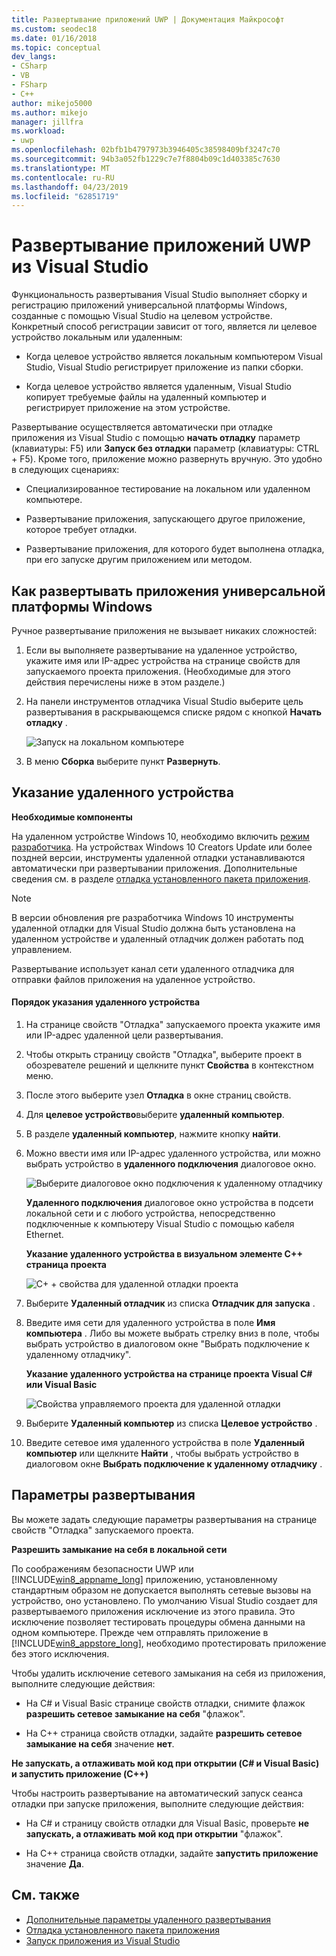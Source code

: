 ```yaml
---
title: Развертывание приложений UWP | Документация Майкрософт
ms.custom: seodec18
ms.date: 01/16/2018
ms.topic: conceptual
dev_langs:
- CSharp
- VB
- FSharp
- C++
author: mikejo5000
ms.author: mikejo
manager: jillfra
ms.workload:
- uwp
ms.openlocfilehash: 02bfb1b4797973b3946405c38598409bf3247c70
ms.sourcegitcommit: 94b3a052fb1229c7e7f8804b09c1d403385c7630
ms.translationtype: MT
ms.contentlocale: ru-RU
ms.lasthandoff: 04/23/2019
ms.locfileid: "62851719"
---
```

# <a name="deploy-uwp-apps-from-visual-studio"></a>Развертывание приложений UWP из Visual Studio

Функциональность развертывания Visual Studio выполняет сборку и регистрацию приложений универсальной платформы Windows, созданные с помощью Visual Studio на целевом устройстве. Конкретный способ регистрации зависит от того, является ли целевое устройство локальным или удаленным:

- Когда целевое устройство является локальным компьютером Visual Studio, Visual Studio регистрирует приложение из папки сборки.

- Когда целевое устройство является удаленным, Visual Studio копирует требуемые файлы на удаленный компьютер и регистрирует приложение на этом устройстве.

Развертывание осуществляется автоматически при отладке приложения из Visual Studio с помощью **начать отладку** параметр (клавиатуры: F5) или **Запуск без отладки** параметр (клавиатуры: CTRL + F5). Кроме того, приложение можно развернуть вручную. Это удобно в следующих сценариях:

- Специализированное тестирование на локальном или удаленном компьютере.

- Развертывание приложения, запускающего другое приложение, которое требует отладки.

- Развертывание приложения, для которого будет выполнена отладка, при его запуске другим приложением или методом.

## <a name="BKMK_How_to_deploy_a_Windows_Store_app"></a> Как развертывать приложения универсальной платформы Windows
 Ручное развертывание приложения не вызывает никаких сложностей:

1. Если вы выполняете развертывание на удаленное устройство, укажите имя или IP-адрес устройства на странице свойств для запускаемого проекта приложения. (Необходимые для этого действия перечислены ниже в этом разделе.)

2. На панели инструментов отладчика Visual Studio выберите цель развертывания в раскрывающемся списке рядом с кнопкой **Начать отладку** .

     ![Запуск на локальном компьютере](../debugger/media/vsrun_f5_local.png "VSRUN_F5_Local")

3. В меню **Сборка** выберите пункт **Развернуть**.

## <a name="BKMK_How_to_specify_a_remote_device"></a> Указание удаленного устройства

**Необходимые компоненты**

На удаленном устройстве Windows 10, необходимо включить [режим разработчика](/windows/uwp/get-started/enable-your-device-for-development). На устройствах Windows 10 Creators Update или более поздней версии, инструменты удаленной отладки устанавливаются автоматически при развертывании приложения. Дополнительные сведения см. в разделе [отладка установленного пакета приложения](../debugger/debug-installed-app-package.md).

> [!NOTE]
> В версии обновления pre разработчика Windows 10 инструменты удаленной отладки для Visual Studio должна быть установлена на удаленном устройстве и удаленный отладчик должен работать под управлением.

Развертывание использует канал сети удаленного отладчика для отправки файлов приложения на удаленное устройство.

#### <a name="to-specify-a-remote-device"></a>Порядок указания удаленного устройства

1. На странице свойств "Отладка" запускаемого проекта укажите имя или IP-адрес удаленной цели развертывания.

2. Чтобы открыть страницу свойств "Отладка", выберите проект в обозревателе решений и щелкните пункт **Свойства** в контекстном меню.

3. После этого выберите узел **Отладка** в окне страниц свойств.

4. Для **целевое устройство**выберите **удаленный компьютер**.

5. В разделе **удаленный компьютер**, нажмите кнопку **найти**.

6. Можно ввести имя или IP-адрес удаленного устройства, или можно выбрать устройство в **удаленного подключения** диалоговое окно.

    ![Выберите диалоговое окно подключения к удаленному отладчику](../debugger/media/vsrun_selectremotedebuggerdlg.png "VSRUN_SelectRemoteDebuggerDlg")

    **Удаленного подключения** диалоговое окно устройства в подсети локальной сети и с любого устройства, непосредственно подключенные к компьютеру Visual Studio с помощью кабеля Ethernet.

   **Указание удаленного устройства в визуальном элементе C++ страница проекта**

   ![C&#43; &#43; свойства для удаленной отладки проекта](../debugger/media/vsrun_cpp_projprop_remote.png "VSRUN_CPP_ProjProp_Remote")

7. Выберите **Удаленный отладчик** из списка **Отладчик для запуска** .

8. Введите имя сети для удаленного устройства в поле **Имя компьютера** . Либо вы можете выбрать стрелку вниз в поле, чтобы выбрать устройство в диалоговом окне "Выбрать подключение к удаленному отладчику".

   **Указание удаленного устройства на странице проекта Visual C# или Visual Basic**

   ![Свойства управляемого проекта для удаленной отладки](../debugger/media/vsrun_managed_projprop_remote.png "VSRUN_Managed_ProjProp_Remote")

9. Выберите **Удаленный компьютер** из списка **Целевое устройство** .

10. Введите сетевое имя удаленного устройства в поле **Удаленный компьютер** или щелкните **Найти** , чтобы выбрать устройство в диалоговом окне **Выбрать подключение к удаленному отладчику** .

## <a name="BKMK_Deployment_options"></a> Параметры развертывания

Вы можете задать следующие параметры развертывания на странице свойств "Отладка" запускаемого проекта.

**Разрешить замыкание на себя в локальной сети**

По соображениям безопасности UWP или [!INCLUDE[win8_appname_long](../debugger/includes/win8_appname_long_md.md)] приложению, установленному стандартным образом не допускается выполнять сетевые вызовы на устройство, оно установлено. По умолчанию Visual Studio создает для развертываемого приложения исключение из этого правила. Это исключение позволяет тестировать процедуры обмена данными на одном компьютере. Прежде чем отправлять приложение в [!INCLUDE[win8_appstore_long](../debugger/includes/win8_appstore_long_md.md)], необходимо протестировать приложение без этого исключения.

Чтобы удалить исключение сетевого замыкания на себя из приложения, выполните следующие действия:

- На C# и Visual Basic странице свойств отладки, снимите флажок **разрешить сетевое замыкание на себя** "флажок".

- На C++ страница свойств отладки, задайте **разрешить сетевое замыкание на себя** значение **нет**.

**Не запускать, а отлаживать мой код при открытии (C# и Visual Basic) и запустить приложение (C++)**

Чтобы настроить развертывание на автоматический запуск сеанса отладки при запуске приложения, выполните следующие действия:

- На C# и страницу свойств отладки для Visual Basic, проверьте **не запускать, а отлаживать мой код при открытии** "флажок".

- На C++ страница свойств отладки, задайте **запустить приложение** значение **Да**.

## <a name="see-also"></a>См. также

- [Дополнительные параметры удаленного развертывания](/windows/uwp/debug-test-perf/deploying-and-debugging-uwp-apps#advanced-remote-deployment-options)
- [Отладка установленного пакета приложения](../debugger/debug-installed-app-package.md)
- [Запуск приложения из Visual Studio](/visualstudio/debugger/debugging-windows-store-and-windows-universal-apps)
